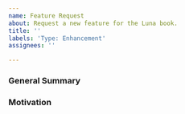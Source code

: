 ```yaml
---
name: Feature Request
about: Request a new feature for the Luna book.
title: ''
labels: 'Type: Enhancement'
assignees: ''

---
```


### General Summary
<!--
- Describe the feature you are requesting.
-->

### Motivation
<!--
- A description of the motivation for adding this feature to the book.
- Ideally this would include use-cases that support the feature.
-->
